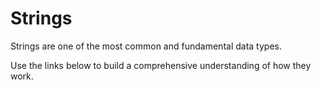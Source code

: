 # Strings

Strings are one of the most common and fundamental data types.

Use the links below to build a comprehensive understanding of how they work.
